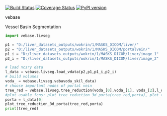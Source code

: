   
[![Build Status](https://travis-ci.org/mjirik/vebase.svg?branch=master)](https://travis-ci.org/mjirik/vebase)
[![Coverage Status](https://coveralls.io/repos/github/mjirik/vebase/badge.svg?branch=master)](https://coveralls.io/github/mjirik/vebase?branch=master)
[![PyPI version](https://badge.fury.io/py/vebase.svg)](http://badge.fury.io/py/vebase)


vebase

Vessel Basin Segmentation


```python
import vebase.livseg

p1 = "D:/liver_datasets_outputs/wokrin/1/MASKS_DICOM/liver/"
p2 = "D:/liver_datasets_outputs/wokrin/1/MASKS_DICOM/portalvein/"
p1_i = "D:/liver_datasets_outputs/wokrin/1/MASKS_DICOM/liver/image_1"
p2_i = "D:/liver_datasets_outputs/wokrin/1/MASKS_DICOM/liver/image_2"

# load ncsry data
l_data = vebase.livseg.load_vdata(p2,p1,p1_i,p2_i)
# build volumes
voda_ = vebase.livseg.vebavoda_sk(l_data)
# choose important nodes of portal vein
tree_red = vebase.livseg.tree_reduction(voda_[0],voda_[1], voda_[2],l_data[3]) 
#plot usable fcns: plot_tree_reduction_3d_porta(tree_red,porta), plot_tree_reduction_2d(tree_red, chosen_slice), #plot_tree_reduction_3d(tree_red)
porta = l_data[0]
plot_tree_reduction_3d_porta(tree_red,porta)
print(tree_red)
```
